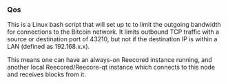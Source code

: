 ### Qos ###

This is a Linux bash script that will set up tc to limit the outgoing bandwidth for connections to the Bitcoin network. It limits outbound TCP traffic with a source or destination port of 43210, but not if the destination IP is within a LAN (defined as 192.168.x.x).

This means one can have an always-on Reecored instance running, and another local Reecored/Reecore-qt instance which connects to this node and receives blocks from it.
